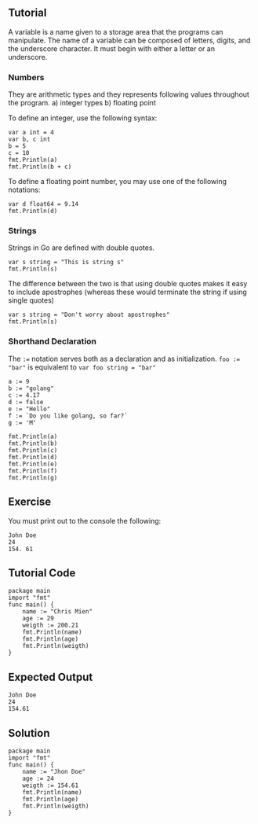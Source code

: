 Tutorial
--------

A variable is a name given to a storage area that the programs can manipulate. The name of a variable can be composed of letters, digits, and the underscore character. It must begin with either a letter or an underscore. 

### Numbers
They are arithmetic types and they represents following values throughout the program.
    a) integer types 
    b) floating point 

To define an integer, use the following syntax:


    var a int = 4
    var b, c int
    b = 5
    c = 10
    fmt.Println(a)
    fmt.Println(b + c)

To define a floating point number, you may use one of the following notations:

    var d float64 = 9.14
    fmt.Println(d)

### Strings
Strings in Go are defined with double quotes.

    var s string = "This is string s"
    fmt.Println(s)
    

The difference between the two is that using double quotes makes it easy to include apostrophes (whereas these would terminate the string if using single quotes)

    var s string = "Don't worry about apostrophes"
    fmt.Println(s)

### Shorthand Declaration
The `:=` notation serves both as a declaration and as initialization.
``` foo := "bar" ``` is equivalent to ``` var foo string = "bar" ```

    a := 9
    b := "golang"
    c := 4.17
    d := false
    e := "Hello"
    f := `Do you like golang, so far?`
    g := 'M'

    fmt.Println(a)
    fmt.Println(b)
    fmt.Println(c)
    fmt.Println(d)
    fmt.Println(e)
    fmt.Println(f)
    fmt.Println(g)



Exercise
--------

You must print out to the console the following:

    John Doe
    24
    154. 61


Tutorial Code
-------------

    package main
    import "fmt"
    func main() {
        name := "Chris Mien"
        age := 29
        weigth := 200.21
        fmt.Println(name)
        fmt.Println(age)
        fmt.Println(weigth)
    }


Expected Output
---------------

    John Doe
    24
    154.61


Solution
--------

    package main
    import "fmt"
    func main() {
        name := "Jhon Doe"
        age := 24
        weigth := 154.61
        fmt.Println(name)
        fmt.Println(age)
        fmt.Println(weigth)
    }
